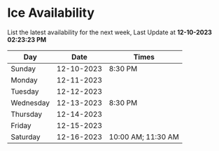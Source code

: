 # Ice Availability

List the latest availability for the next week, Last Update at **12-10-2023 02:23:23 PM**

| Day         | Date        | Times       |
| ----------- | ----------- | ----------- |
|Sunday|12-10-2023|8:30 PM|
|Monday|12-11-2023||
|Tuesday|12-12-2023||
|Wednesday|12-13-2023|8:30 PM|
|Thursday|12-14-2023||
|Friday|12-15-2023||
|Saturday|12-16-2023|10:00 AM; 11:30 AM|
